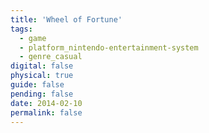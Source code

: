 ```yaml
---
title: 'Wheel of Fortune'
tags:
  - game
  - platform_nintendo-entertainment-system
  - genre_casual
digital: false
physical: true
guide: false
pending: false
date: 2014-02-10
permalink: false
---
```


